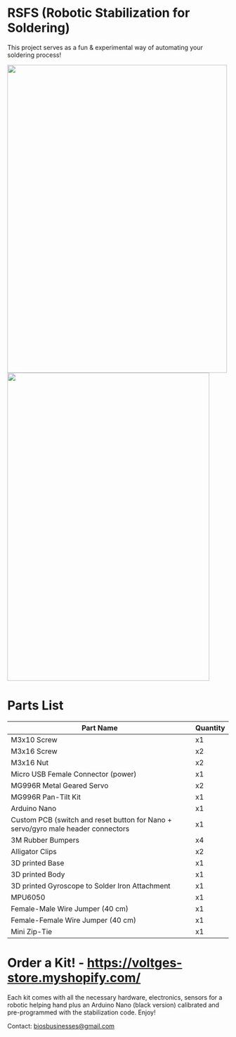 # RSFS (Robotic Stabilization for Soldering)
This project serves as a fun & experimental way of automating your soldering process! 

<p float="left">
  <img src="https://media.giphy.com/media/MgcE5n2MDfwiI/giphy.gif" width="500" height="700" />
  <img src="https://user-images.githubusercontent.com/13397375/124617869-23792000-de2c-11eb-952c-26c3de0fdc5c.png" width="460" height="700" /> 
</p>

# Parts List
| Part Name  | Quantity |
| ------------- | ------------- |
| M3x10 Screw  | x1  |
| M3x16 Screw  | x2  |
| M3x16 Nut  | x2  |
| Micro USB Female Connector (power)  | x1  |
| MG996R Metal Geared Servo  | x2  |
| MG996R Pan-Tilt Kit | x1  |
| Arduino Nano | x1  |
| Custom PCB (switch and reset button for Nano + servo/gyro male header connectors | x1  |
| 3M Rubber Bumpers  | x4  |
| Alligator Clips  | x2  |
| 3D printed Base  | x1  |
| 3D printed Body  | x1  |
| 3D printed Gyroscope to Solder Iron Attachment  | x1  |
| MPU6050 | x1  |
| Female-Male Wire Jumper (40 cm)| x1  |
| Female-Female Wire Jumper (40 cm) | x1  |
| Mini Zip-Tie | x1  |

# Order a Kit! - https://voltges-store.myshopify.com/

Each kit comes with all the necessary hardware, electronics, sensors for a robotic helping hand plus an Arduino Nano (black version) calibrated and pre-programmed with the stabilization code. Enjoy!

Contact: biosbusinesses@gmail.com
